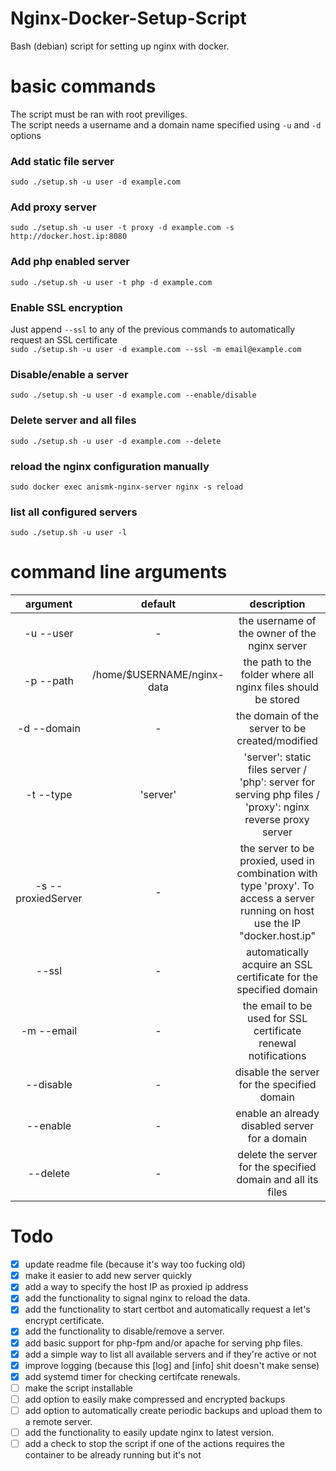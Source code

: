 # Nginx-Docker-Setup-Script
Bash (debian) script for setting up nginx with docker.

# basic commands
The script must be ran with root previliges.\
The script needs a username and a domain name specified using `-u` and `-d` options
### Add static file server
`sudo ./setup.sh -u user -d example.com`
### Add proxy server
`sudo ./setup.sh -u user -t proxy -d example.com -s http://docker.host.ip:8080`
### Add php enabled server
`sudo ./setup.sh -u user -t php -d example.com`
### Enable SSL encryption
Just append `--ssl` to any of the previous commands to automatically request an SSL certificate \
`sudo ./setup.sh -u user -d example.com --ssl -m email@example.com`
### Disable/enable a server
`sudo ./setup.sh -u user -d example.com --enable/disable`
### Delete server and all files
`sudo ./setup.sh -u user -d example.com --delete`
### reload the nginx configuration manually
`sudo docker exec anismk-nginx-server nginx -s reload`
### list all configured servers
`sudo ./setup.sh -u user -l`

# command line arguments
|argument|default|description|
|:---: | :--: | :---------: |
|-u --user| - | the username of the owner of the nginx server|
|-p --path | /home/$USERNAME/nginx-data | the path to the folder where all nginx files should be stored |
|-d --domain | - | the domain of the server to be created/modified |
|-t --type | 'server' | 'server': static files server / 'php': server for serving php files / 'proxy': nginx reverse proxy server |
| -s --proxiedServer| - | the server to be proxied, used in combination with type 'proxy'. To access a server running on host use the IP "docker.host.ip" |
| --ssl | - | automatically acquire an SSL certificate for the specified domain |
| -m --email | - | the email to be used for SSL certificate renewal notifications |
| --disable | - | disable the server for the specified domain |
| --enable | - | enable an already disabled server for a domain |
| --delete | - | delete the server for the specified domain and all its files |

# Todo
- [x] update readme file (because it's way too fucking old)
- [x] make it easier to add new server quickly
- [x] add a way to specify the host IP as proxied ip address 
- [x] add the functionality to signal nginx to reload the data.
- [x] add the functionality to start certbot and automatically request a let's encrypt certificate.
- [x] add the functionality to disable/remove a server.
- [x] add basic support for php-fpm and/or apache for serving php files.
- [x] add a simple way to list all available servers and if they're active or not
- [x] improve logging (because this [log] and [info] shit doesn't make sense)
- [x] add systemd timer for checking certifcate renewals.
- [ ] make the script installable
- [ ] add option to easily make compressed and encrypted backups
- [ ] add option to automatically create periodic backups and upload them to a remote server.
- [ ] add the functionality to easily update nginx to latest version.
- [ ] add a check to stop the script if one of the actions requires the container to be already running but it's not
